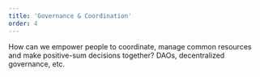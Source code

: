 ```yaml
---
title: 'Governance & Coordination'
order: 4
---
```


How can we empower people to coordinate, manage common resources and make positive-sum decisions together? DAOs, decentralized governance, etc.